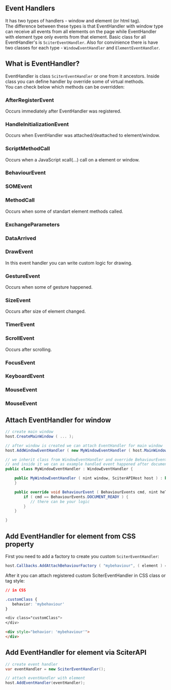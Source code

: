 ## Event Handlers

It has two types of handlers - window and element (or html tag).  
The difference between these types is that EventHandler with window type can receive all events from all elements on the page while EventHandler with element type only events from that element. 
Basic class for all EventHandler's is `SciterEventHandler`. 
Also for convinience there is have two classes for each type - `WindowEventHandler` and `ElementEventHandler`.

## What is EventHandler?

EventHandler is class `SciterEventHandler` or one from it ancestors.
Inside class you can define handler by override some of virtual methods.  
You can check below which methods can be overridden:

### AfterRegisterEvent

Occurs immediately after EventHandler was registered.

### HandleInitializationEvent

Occurs when EventHandler was attached/deattached to element/window.

### ScriptMethodCall

Occurs when a JavaScript xcall(...) call on a element or window.

### BehaviourEvent

### SOMEvent

### MethodCall

Occurs when some of standart element methods called.

### ExchangeParameters

### DataArrived

### DrawEvent

In this event handler you can write custom logic for drawing.

### GestureEvent

Occurs when some of gesture happened.

### SizeEvent

Occurs after size of element changed.

### TimerEvent

### ScrollEvent

Occurs after scrolling.

### FocusEvent

### KeyboardEvent

### MouseEvent

### MouseEvent

## Attach EventHandler for window

```csharp
// create main window
host.CreateMainWindow ( ... ); 

// after window is created we can attach EventHandler for main window
host.AddWindowEventHandler ( new MyWindowEventHandler ( host.MainWindow, host ) ); 

// we inherit class from WindowEventHandler and override BehaviourEvent
// and inside it we can as example handled event happened after document is fully loaded
public class MyWindowEventHandler : WindowEventHandler {

    public MyWindowEventHandler ( nint window, SciterAPIHost host ) : base ( window, host ) {
    }

    public override void BehaviourEvent ( BehaviourEvents cmd, nint heTarget, nint he, nint reason, SciterValue data, string name ) {
        if ( cmd == BehaviourEvents.DOCUMENT_READY ) {
           // there can be your logic
        }
    }

}

```

## Add EventHandler for element from CSS property

First you need to add a factory to create you custom `SciterEventHandler`:

```csharp
host.Callbacks.AddAttachBehaviourFactory ( "mybehaviour", ( element ) => new MyCustomEventHandler ( element, host ) );
```

After it you can attach registered custom SciterEventHandler in CSS class or tag style:
```css
// in CSS

.customClass {
   behavior: 'mybehaviour'
}

<div class="customClass">
</div>
```

```html
<div style="behavior: 'mybehaviour'">
</div>
```

## Add EventHandler for element via SciterAPI

```csharp
// create event handler
var eventHandler = new SciterEventHandler();

// attach eventHandler with element
host.AddEventHandler(eventHandler);
```

